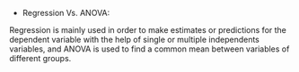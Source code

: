 * Regression Vs. ANOVA:

Regression is mainly used in order to make estimates or predictions for the dependent variable with the help of single or multiple independents variables, and ANOVA is used to find a common mean between variables of different groups.
